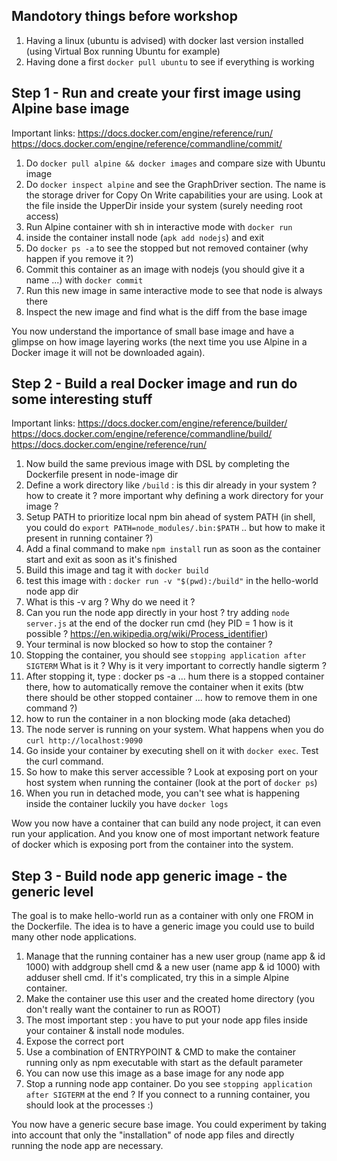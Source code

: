 ## Mandotory things before workshop

1. Having a linux (ubuntu is advised) with docker last version installed (using Virtual Box running Ubuntu for example)
2. Having done a first `docker pull ubuntu` to see if everything is working

## Step 1 - Run and create your first image using Alpine base image

Important links:
https://docs.docker.com/engine/reference/run/
https://docs.docker.com/engine/reference/commandline/commit/

1. Do `docker pull alpine && docker images` and compare size with Ubuntu image
2. Do `docker inspect alpine` and see the GraphDriver section. The name is the storage driver for Copy On Write capabilities your are using. Look at the file inside the UpperDir inside your system (surely needing root access)
3. Run Alpine container with sh in interactive mode with `docker run`
4. inside the container install node (`apk add nodejs`) and exit
5. Do `docker ps -a` to see the stopped but not removed container (why happen if you remove it ?)
6. Commit this container as an image with nodejs (you should give it a name ...) with `docker commit`
7. Run this new image in same interactive mode to see that node is always there
8. Inspect the new image and find what is the diff from the base image

You now understand the importance of small base image and have a glimpse on how image layering works (the next time you use Alpine in a Docker image it will not be downloaded again).

## Step 2 - Build a real Docker image and run do some interesting stuff

Important links:
https://docs.docker.com/engine/reference/builder/
https://docs.docker.com/engine/reference/commandline/build/
https://docs.docker.com/engine/reference/run/


1. Now build the same previous image with DSL by completing the Dockerfile present in node-image dir 
2. Define a work directory like `/build` : is this dir already in your system ? how to create it ? more important why defining a work directory for your image ?
3. Setup PATH to prioritize local npm bin ahead of system PATH (in shell, you could do `export PATH=node_modules/.bin:$PATH` .. but how to make it present in running container ?)
4. Add a final command to make `npm install` run as soon as the container start and exit as soon as it's finished
5. Build this image and tag it with `docker build`
6. test this image with : `docker run -v "$(pwd):/build"` in the hello-world node app dir
7. What is this -v arg ? Why do we need it ?
8. Can you run the node app directly in your host ? try adding `node server.js` at the end of the docker run cmd (hey PID = 1 how is it possible ? https://en.wikipedia.org/wiki/Process_identifier)
9. Your terminal is now blocked so how to stop the container ?
10. Stopping the container, you should see `stopping application after SIGTERM` What is it ? Why is it very important to correctly handle sigterm ?
10. After stopping it, type : docker ps -a … hum there is a stopped container there, how to automatically remove the container when it exits (btw there should be other stopped container ... how to remove them in one command ?)
11. how to run the container in a non blocking mode (aka detached)
12. The node server is running on your system. What happens when you do `curl http://localhost:9090`
13. Go inside your container by executing shell on it with `docker exec`. Test the curl command. 
14. So how to make this server accessible ? Look at exposing port on your host system when running the container (look at the port of `docker ps`)
15. When you run in detached mode, you can't see what is happening inside the container luckily you have `docker logs`

Wow you now have a container that can build any node project, it can even run your application. And you know one of most important network feature of docker which is exposing port from the container into the system.

## Step 3 - Build node app generic image - the generic level

The goal is to make hello-world run as a container with only one FROM in the Dockerfile. The idea is to have a generic image you could use to build many other node applications.

1. Manage that the running container has a new user group (name app & id 1000) with addgroup shell cmd & a new user (name app & id 1000)  with adduser shell cmd. If it's complicated, try this in a simple Alpine container.
2. Make the container use this user and the created home directory (you don't really want the container to run as ROOT)
3. The most important step : you have to put your node app files inside your container & install node modules.
4. Expose the correct port
5. Use a combination of ENTRYPOINT & CMD to make the container running only as npm executable with start as the default parameter 
6. You can now use this image as a base image for any node app
7. Stop a running node app container. Do you see `stopping application after SIGTERM` at the end ? If you connect to a running container, you should look at the processes :)

You now have a generic secure base image. You could experiment by taking into account that only the "installation" of node app files and directly running the node app are necessary.

  